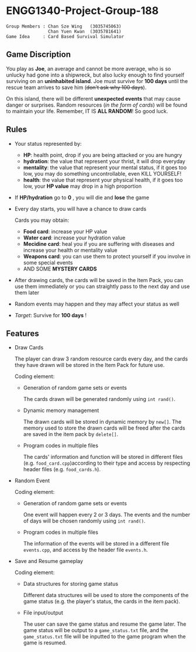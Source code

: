 # ENGG1340-Project-Group-188
```
Group Members : Chan Sze Wing   (3035745063)
                Chan Yuen Kwan  (3035781641)
Game Idea     : Card Based Survival Simulator 
```

## Game Discription
You play as **Joe**, an average and cannot be more average, who is so unlucky had gone into a shipwreck, but also lucky enough to find yourself surviving on an **uninhabited island**. Joe must survive for **100 days** until the rescue team arrives to save him (~~don't ask why 100 days~~). 

On this island, there will be different **unexpected events** that may cause danger or surprises. Random resources (*in the form of cards*) will be found to maintain your life. Remember, IT IS **ALL RANDOM**! So good luck.


## Rules
 - Your status represented by:
   - **HP**: health point, drop if you are being attacked or you are hungry 
   - **hydration**: the value that represent your thrist, it will drop everyday
   - **mentality**: the value that represent your mental status, if it goes too low, you may do something uncontrollable, even KILL YOURSELF!
   - **health**: the value that represent your physical health, if it goes too low, your **HP value** may drop in a high proportion
 - If **HP/hydration** go to **0** , you will die and **lose** the game 
 
 - Every day starts, you will have a chance to draw cards
      
      Cards you may obtain:
   - **Food card**: increase your HP value
   - **Water card**: increase your hydration value
   - **Mecidine card**: heal you if you are suffering with diseases and increase your health or mentality value
   - **Weapons card**: you can use them to protect yourself if you involve in some special events
   - AND SOME **MYSTERY CARDS**
 - After drawing cards, the cards will be saved in the Item Pack, you can use them immediately or you can straightly pass to the next day and use them later
 - Random events may happen and they may affect your status as well
 - *Target*: Survive for **100 days** !


## Features 
- Draw Cards

  The player can draw 3 random resource cards every day, and the cards they have drawn will be stored in the Item Pack for future use.
  
  Coding element:
  - Generation of random game sets or events
    
    The cards drawn will be generated randomly using `int rand()`.
    
  - Dynamic memory management
    
    The drawn cards will be stored in dynamic memory by `new[]`. The memory used to store the drawn cards will be freed after the cards are saved in the item pack by `delete[]`.
  
  - Program codes in multiple files
    
    The cards' information and function will be stored in different files (e.g. `food_card.cpp`)according to their type and access by respecting header files (e.g. `food_cards.h`). 

- Random Event
  
  Coding element:
  - Generation of random game sets or events
  
    One event will happen every 2 or 3 days. The events and the number of days will be chosen randomly using `int rand()`.
    
  - Program codes in multiple files
    
    The information of the events will be stored in a different file `events.cpp`, and access by the header file `events.h`.
    
- Save and Resume gameplay
  
  Coding element:
  - Data structures for storing game status
    
    Different data structures will be used to store the components of the game status (e.g. the player's status, the cards in the item pack).
    
  - File input/output
    
    The user can save the game status and resume the game later. The game status will be output to a `game_status.txt` file, and the `game_status.txt` file will be inputted to the game program when the game is resumed.
